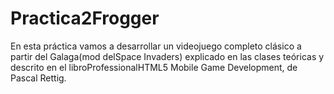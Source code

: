 # Practica2Frogger
En esta práctica vamos a desarrollar un videojuego completo clásico a partir del Galaga(mod delSpace Invaders) explicado en las clases teóricas y descrito en el libroProfessionalHTML5 Mobile Game Development, de Pascal Rettig.
